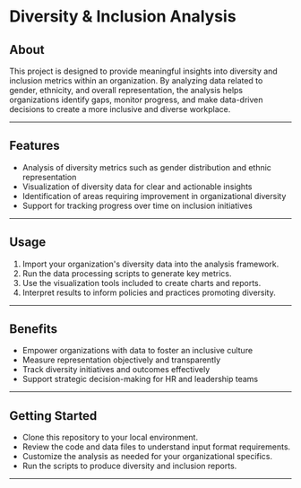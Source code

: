 # Diversity & Inclusion Analysis

## About

This project is designed to provide meaningful insights into diversity and inclusion metrics within an organization. By analyzing data related to gender, ethnicity, and overall representation, the analysis helps organizations identify gaps, monitor progress, and make data-driven decisions to create a more inclusive and diverse workplace.

---

## Features

- Analysis of diversity metrics such as gender distribution and ethnic representation
- Visualization of diversity data for clear and actionable insights
- Identification of areas requiring improvement in organizational diversity
- Support for tracking progress over time on inclusion initiatives

---

## Usage

1. Import your organization's diversity data into the analysis framework.
2. Run the data processing scripts to generate key metrics.
3. Use the visualization tools included to create charts and reports.
4. Interpret results to inform policies and practices promoting diversity.

---

## Benefits

- Empower organizations with data to foster an inclusive culture
- Measure representation objectively and transparently
- Track diversity initiatives and outcomes effectively
- Support strategic decision-making for HR and leadership teams

---

## Getting Started

- Clone this repository to your local environment.
- Review the code and data files to understand input format requirements.
- Customize the analysis as needed for your organizational specifics.
- Run the scripts to produce diversity and inclusion reports.

---

